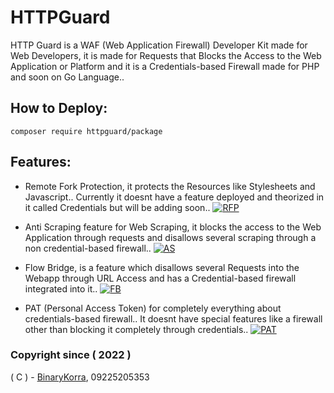 # HTTPGuard
HTTP Guard is a WAF (Web Application Firewall) Developer Kit made for Web Developers, it is made for Requests that Blocks the Access to the Web Application or Platform and it is a Credentials-based Firewall made for PHP and soon on Go Language..

## How to Deploy:
``
composer require httpguard/package
``

## Features:
* Remote Fork Protection, it protects the Resources like Stylesheets and Javascript.. Currently it doesnt have a feature deployed and theorized in it called Credentials but will be adding soon.. [![RFP](https://raw.githubusercontent.com/binarykorra/HTTPGuard/main/svgs/HTTPGuardIncomplete.svg)](https://github.com/binarykorra/HTTPGuard)

* Anti Scraping feature for Web Scraping, it blocks the access to the Web Application through requests and disallows several scraping through a non credential-based firewall.. [![AS](https://raw.githubusercontent.com/binarykorra/HTTPGuard/main/svgs/HTTPGuardIncomplete.svg)](https://github.com/binarykorra/HTTPGuard)

* Flow Bridge, is a feature which disallows several Requests into the Webapp through URL Access and has a Credential-based firewall integrated into it.. [![FB](https://raw.githubusercontent.com/binarykorra/HTTPGuard/main/svgs/HTTPGuardIncomplete.svg)](https://github.com/binarykorra/HTTPGuard)

* PAT (Personal Access Token) for completely everything about credentials-based firewall.. It doesnt have special features like a firewall other than blocking it completely through credentials.. [![PAT](https://raw.githubusercontent.com/binarykorra/HTTPGuard/main/svgs/HTTPGuardComplete.svg)](https://github.com/binarykorra/HTTPGuard)

### Copyright since ( 2022 )
( C ) - [BinaryKorra](https://github.com/binarykorra), 09225205353
